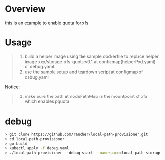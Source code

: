 # Overview
this is an example to enable quota for xfs 

# Usage
> 1. build a helper image using the sample dockerfile to replace helper image xxx/storage-xfs-quota:v0.1 at configmap(helperPod.yaml) of debug.yaml.
> 2. use the sample setup and teardown script at configmap of debug.yaml

Notice:
> 1. make sure the path at nodePathMap is the mountpoint of xfs which enables pquota

# debug
```Bash
> git clone https://github.com/rancher/local-path-provisioner.git
> cd local-path-provisioner
> go build
> kubectl apply -f debug.yaml
> ./local-path-provisioner --debug start --namespace=local-path-storage
```

